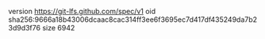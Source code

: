 version https://git-lfs.github.com/spec/v1
oid sha256:9666a18b43006dcaac8cac314ff3ee6f3695ec7d417df435249da7b23d9d3f76
size 6942
